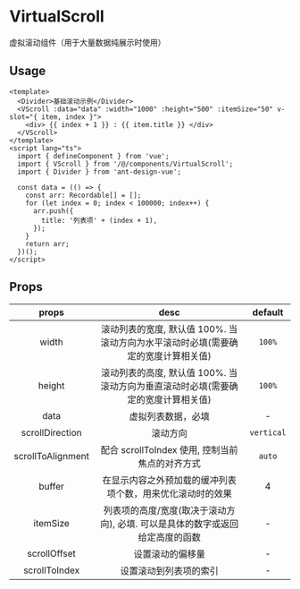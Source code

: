 # VirtualScroll

虚拟滚动组件（用于大量数据纯展示时使用）

## Usage

```vue
<template>
  <Divider>基础滚动示例</Divider>
  <VScroll :data="data" :width="1000" :height="500" :itemSize="50" v-slot="{ item, index }">
    <div> {{ index + 1 }} : {{ item.title }} </div>
  </VScroll>
</template>
<script lang="ts">
  import { defineComponent } from 'vue';
  import { VScroll } from '/@/components/VirtualScroll';
  import { Divider } from 'ant-design-vue';

  const data = (() => {
    const arr: Recordable[] = [];
    for (let index = 0; index < 100000; index++) {
      arr.push({
        title: '列表项' + (index + 1),
      });
    }
    return arr;
  })();
</script>
```

## Props

| props | desc | default |
| :-: | :-: | :-: |
| width | 滚动列表的宽度, 默认值 100%. 当滚动方向为水平滚动时必填(需要确定的宽度计算相关值) | `100%` |
| height | 滚动列表的高度, 默认值 100%. 当滚动方向为垂直滚动时必填(需要确定的宽度计算相关值) | `100%` |
| data | 虚拟列表数据，必填 | - |
| scrollDirection | 滚动方向 | `vertical` |
| scrollToAlignment | 配合 scrollToIndex 使用, 控制当前焦点的对齐方式 | `auto` |
| buffer | 在显示内容之外预加载的缓冲列表项个数，用来优化滚动时的效果 | 4 |
| itemSize | 列表项的高度/宽度(取决于滚动方向), 必填. 可以是具体的数字或返回给定高度的函数 | - |
| scrollOffset | 设置滚动的偏移量 | - |
| scrollToIndex | 设置滚动到列表项的索引 | - |
